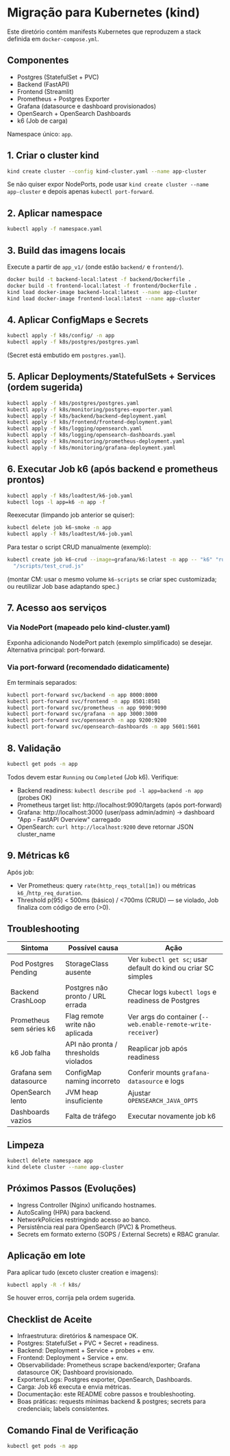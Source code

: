 # Migração para Kubernetes (kind)

Este diretório contém manifests Kubernetes que reproduzem a stack definida em `docker-compose.yml`.

## Componentes
- Postgres (StatefulSet + PVC)
- Backend (FastAPI)
- Frontend (Streamlit)
- Prometheus + Postgres Exporter
- Grafana (datasource e dashboard provisionados)
- OpenSearch + OpenSearch Dashboards
- k6 (Job de carga)

Namespace único: `app`.

## 1. Criar o cluster kind
```bash
kind create cluster --config kind-cluster.yaml --name app-cluster
```
Se não quiser expor NodePorts, pode usar `kind create cluster --name app-cluster` e depois apenas `kubectl port-forward`.

## 2. Aplicar namespace
```bash
kubectl apply -f namespace.yaml
```

## 3. Build das imagens locais
Execute a partir de `app_v1/` (onde estão `backend/` e `frontend/`).
```bash
docker build -t backend-local:latest -f backend/Dockerfile .
docker build -t frontend-local:latest -f frontend/Dockerfile .
kind load docker-image backend-local:latest --name app-cluster
kind load docker-image frontend-local:latest --name app-cluster
```

## 4. Aplicar ConfigMaps e Secrets
```bash
kubectl apply -f k8s/config/ -n app
kubectl apply -f k8s/postgres/postgres.yaml
```
(Secret está embutido em `postgres.yaml`).

## 5. Aplicar Deployments/StatefulSets + Services (ordem sugerida)
```bash
kubectl apply -f k8s/postgres/postgres.yaml
kubectl apply -f k8s/monitoring/postgres-exporter.yaml
kubectl apply -f k8s/backend/backend-deployment.yaml
kubectl apply -f k8s/frontend/frontend-deployment.yaml
kubectl apply -f k8s/logging/opensearch.yaml
kubectl apply -f k8s/logging/opensearch-dashboards.yaml
kubectl apply -f k8s/monitoring/prometheus-deployment.yaml
kubectl apply -f k8s/monitoring/grafana-deployment.yaml
```

## 6. Executar Job k6 (após backend e prometheus prontos)
```bash
kubectl apply -f k8s/loadtest/k6-job.yaml
kubectl logs -l app=k6 -n app -f
```
Reexecutar (limpando job anterior se quiser):
```bash
kubectl delete job k6-smoke -n app
kubectl apply -f k8s/loadtest/k6-job.yaml
```
Para testar o script CRUD manualmente (exemplo):
```bash
kubectl create job k6-crud --image=grafana/k6:latest -n app -- "k6" "run" "--vus" "5" "--duration" "30s" \
  "/scripts/test_crud.js"
```
(montar CM: usar o mesmo volume `k6-scripts` se criar spec customizada; ou reutilizar Job base adaptando spec.)

## 7. Acesso aos serviços
### Via NodePort (mapeado pelo kind-cluster.yaml)
Exponha adicionando NodePort patch (exemplo simplificado) se desejar. Alternativa principal: port-forward.

### Via port-forward (recomendado didaticamente)
Em terminais separados:
```bash
kubectl port-forward svc/backend -n app 8000:8000
kubectl port-forward svc/frontend -n app 8501:8501
kubectl port-forward svc/prometheus -n app 9090:9090
kubectl port-forward svc/grafana -n app 3000:3000
kubectl port-forward svc/opensearch -n app 9200:9200
kubectl port-forward svc/opensearch-dashboards -n app 5601:5601
```

## 8. Validação
```bash
kubectl get pods -n app
```
Todos devem estar `Running` ou `Completed` (Job k6). Verifique:
- Backend readiness: `kubectl describe pod -l app=backend -n app` (probes OK)
- Prometheus target list: http://localhost:9090/targets (após port-forward)
- Grafana: http://localhost:3000 (user/pass admin/admin) -> dashboard "App - FastAPI Overview" carregado
- OpenSearch: `curl http://localhost:9200` deve retornar JSON cluster_name

## 9. Métricas k6
Após job:
- Ver Prometheus: query `rate(http_reqs_total[1m])` ou métricas `k6_`/`http_req_duration`.
- Threshold p(95) < 500ms (básico) / <700ms (CRUD) — se violado, Job finaliza com código de erro (>0).

## Troubleshooting
| Sintoma | Possível causa | Ação |
|--------|----------------|------|
| Pod Postgres Pending | StorageClass ausente | Ver `kubectl get sc`; usar default do kind ou criar SC simples |
| Backend CrashLoop | Postgres não pronto / URL errada | Checar logs `kubectl logs` e readiness de Postgres |
| Prometheus sem séries k6 | Flag remote write não aplicada | Ver args do container (`--web.enable-remote-write-receiver`) |
| k6 Job falha | API não pronta / thresholds violados | Reaplicar job após readiness | 
| Grafana sem datasource | ConfigMap naming incorreto | Conferir mounts `grafana-datasource` e logs |
| OpenSearch lento | JVM heap insuficiente | Ajustar `OPENSEARCH_JAVA_OPTS` |
| Dashboards vazios | Falta de tráfego | Executar novamente job k6 |

## Limpeza
```bash
kubectl delete namespace app
kind delete cluster --name app-cluster
```

## Próximos Passos (Evoluções)
- Ingress Controller (Nginx) unificando hostnames.
- AutoScaling (HPA) para backend.
- NetworkPolicies restringindo acesso ao banco.
- Persistência real para OpenSearch (PVC) & Prometheus.
- Secrets em formato externo (SOPS / External Secrets) e RBAC granular.

## Aplicação em lote
Para aplicar tudo (exceto cluster creation e imagens):
```bash
kubectl apply -R -f k8s/
```
Se houver erros, corrija pela ordem sugerida.

## Checklist de Aceite
- Infraestrutura: diretórios & namespace OK.
- Postgres: StatefulSet + PVC + Secret + readiness.
- Backend: Deployment + Service + probes + env.
- Frontend: Deployment + Service + env.
- Observabilidade: Prometheus scrape backend/exporter; Grafana datasource OK; Dashboard provisionado.
- Exporters/Logs: Postgres exporter, OpenSearch, Dashboards.
- Carga: Job k6 executa e envia métricas.
- Documentação: este README cobre passos e troubleshooting.
- Boas práticas: requests mínimas backend & postgres; secrets para credenciais; labels consistentes.

## Comando Final de Verificação
```bash
kubectl get pods -n app
```
